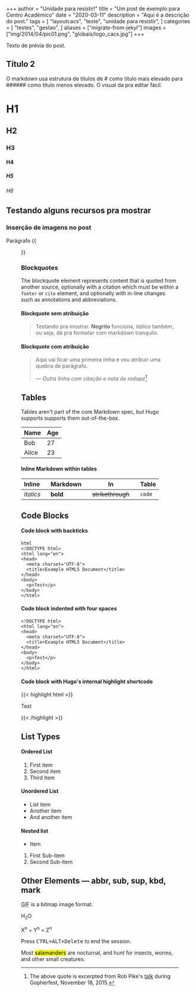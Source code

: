 +++
author = "Unidade para resistir!"
title = "Um post de exemplo para Centro Acadêmico"
date = "2020-03-11"
description = "Aqui é a descrição do post."
tags = [ "layoutcacs", "teste", "unidade para resistir", ]
categories = [ "testes", "gestao", ]
aliases = ["migrate-from-jekyl"]
images  = ["img/2014/04/pic01.png", "globais/logo_cacs.jpg"]
+++

Texto de prévia do post.
<!--more-->

## Título 2

O markdown usa estrutura de títulos de # como título mais elevado para ###### como título menos elevado. O visual da pra editar fácil.

# H1
## H2
### H3
#### H4
##### H5
###### H6

## Testando alguns recursos pra mostrar

### Inserção de imagens no post
Parágrafo
{{<figure src="/img/globais/logo_cacs.jpg" alt="Esse é o logo do CACS para leitura em dispositivos de acessibilidade">}}

### Blockquotes

The blockquote element represents content that is quoted from another source, optionally with a citation which must be within a `footer` or `cite` element, and optionally with in-line changes such as annotations and abbreviations.

#### Blockquote sem atribuição

> Testando pra mostrar.
> **Negrito** funciona, *itálico* também, ou seja, dá pra formatar com markdown tranquilo.

#### Blockquote com atribuição

> Aqui vai ficar uma primeira linha e vou atribuir uma quebra de parágrafo.</p>
> — <cite>Outra linha com citação e nota de rodapé[^1]</cite>


[^1]: The above quote is excerpted from Rob Pike's [talk](https://www.youtube.com/watch?v=PAAkCSZUG1c) during Gopherfest, November 18, 2015.

## Tables

Tables aren't part of the core Markdown spec, but Hugo supports supports them out-of-the-box.

   Name | Age
--------|------
    Bob | 27
  Alice | 23

#### Inline Markdown within tables

| Inline&nbsp;&nbsp;&nbsp;     | Markdown&nbsp;&nbsp;&nbsp;  | In&nbsp;&nbsp;&nbsp;                | Table      |
| ---------- | --------- | ----------------- | ---------- |
| *italics*  | **bold**  | ~~strikethrough~~&nbsp;&nbsp;&nbsp; | `code`     |

## Code Blocks

#### Code block with backticks

```
html
<!DOCTYPE html>
<html lang="en">
<head>
  <meta charset="UTF-8">
  <title>Example HTML5 Document</title>
</head>
<body>
  <p>Test</p>
</body>
</html>
```
#### Code block indented with four spaces

    <!DOCTYPE html>
    <html lang="en">
    <head>
      <meta charset="UTF-8">
      <title>Example HTML5 Document</title>
    </head>
    <body>
      <p>Test</p>
    </body>
    </html>

#### Code block with Hugo's internal highlight shortcode
{{< highlight html >}}
<!DOCTYPE html>
<html lang="en">
<head>
  <meta charset="UTF-8">
  <title>Example HTML5 Document</title>
</head>
<body>
  <p>Test</p>
</body>
</html>
{{< /highlight >}}

## List Types

#### Ordered List

1. First item
2. Second item
3. Third item

#### Unordered List

* List item
* Another item
* And another item

#### Nested list

* Item
1. First Sub-item
2. Second Sub-item

## Other Elements — abbr, sub, sup, kbd, mark

<abbr title="Graphics Interchange Format">GIF</abbr> is a bitmap image format.

H<sub>2</sub>O

X<sup>n</sup> + Y<sup>n</sup> = Z<sup>n</sup>

Press <kbd><kbd>CTRL</kbd>+<kbd>ALT</kbd>+<kbd>Delete</kbd></kbd> to end the session.

Most <mark>salamanders</mark> are nocturnal, and hunt for insects, worms, and other small creatures.
